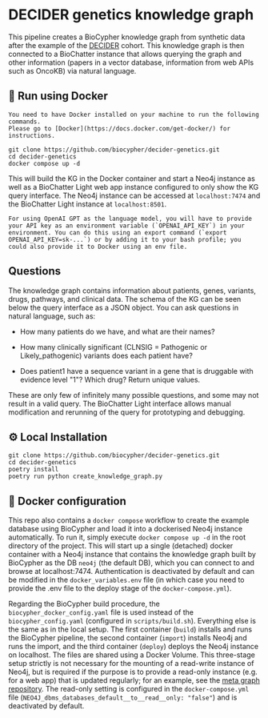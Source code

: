 # DECIDER genetics knowledge graph

This pipeline creates a BioCypher knowledge graph from synthetic data after the
example of the [DECIDER](https://deciderproject.eu) cohort. This knowledge graph
is then connected to a BioChatter instance that allows querying the graph and
other information (papers in a vector database, information from web APIs such
as OncoKB) via natural language.

## 🐳 Run using Docker

```{note}
You need to have Docker installed on your machine to run the following commands.
Please go to [Docker](https://docs.docker.com/get-docker/) for instructions.
```

```{bash}
git clone https://github.com/biocypher/decider-genetics.git
cd decider-genetics
docker compose up -d
```

This will build the KG in the Docker container and start a Neo4j instance as
well as a BioChatter Light web app instance configured to only show the KG query
interface. The Neo4j instance can be accessed at `localhost:7474` and the
BioChatter Light instance at `localhost:8501`.

```{note}
For using OpenAI GPT as the language model, you will have to provide your API key as an environment variable (`OPENAI_API_KEY`) in your environment. You can do this using an export command (`export OPENAI_API_KEY=sk-...`) or by adding it to your bash profile; you could also provide it to Docker using an env file.
```

## Questions

The knowledge graph contains information about patients, genes, variants, drugs,
pathways, and clinical data. The schema of the KG can be seen below the query
interface as a JSON object. You can ask questions in natural language, such as:

- How many patients do we have, and what are their names?

- How many clinically significant (CLNSIG = Pathogenic or Likely_pathogenic)
variants does each patient have?

- Does patient1 have a sequence variant in a gene that is druggable with
evidence level "1"? Which drug? Return unique values.

These are only few of infinitely many possible questions, and some may not
result in a valid query. The BioChatter Light interface allows manual
modification and rerunning of the query for prototyping and debugging.

## ⚙️ Local Installation
```{bash}
git clone https://github.com/biocypher/decider-genetics.git
cd decider-genetics
poetry install
poetry run python create_knowledge_graph.py
```

## 🐳 Docker configuration

This repo also contains a `docker compose` workflow to create the example
database using BioCypher and load it into a dockerised Neo4j instance
automatically. To run it, simply execute `docker compose up -d` in the root 
directory of the project. This will start up a single (detached) docker
container with a Neo4j instance that contains the knowledge graph built by
BioCypher as the DB `neo4j` (the default DB), which you can connect to and
browse at localhost:7474. Authentication is deactivated by default and can be
modified in the `docker_variables.env` file (in which case you need to provide
the .env file to the deploy stage of the `docker-compose.yml`).

Regarding the BioCypher build procedure, the `biocypher_docker_config.yaml` file
is used instead of the `biocypher_config.yaml` (configured in
`scripts/build.sh`). Everything else is the same as in the local setup. The
first container (`build`) installs and runs the BioCypher pipeline, the second
container (`import`) installs Neo4j and runs the import, and the third container
(`deploy`) deploys the Neo4j instance on localhost. The files are shared using a
Docker Volume. This three-stage setup strictly is not necessary for the mounting
of a read-write instance of Neo4j, but is required if the purpose is to provide
a read-only instance (e.g. for a web app) that is updated regularly; for an
example, see the [meta graph
repository](https://github.com/biocypher/meta-graph). The read-only setting is
configured in the `docker-compose.yml` file
(`NEO4J_dbms_databases_default__to__read__only: "false"`) and is deactivated by
default.
